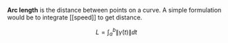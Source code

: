 **Arc length** is the distance between points on a curve. A simple formulation would be to integrate [[speed]] to get distance.

$$
L = \int_a^b \lVert \dot{\gamma}(t) \rVert \dd{t}
$$